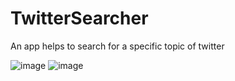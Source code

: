 # TwitterSearcher
An app helps to search for a specific topic of twitter

![image](https://github.com/jjdddn1/TwitterSearcher/blob/master/screenshot/QQ20151223-6.png)
![image](https://github.com/jjdddn1/TwitterSearcher/blob/master/screenshot/QQ20151223-7.png)
